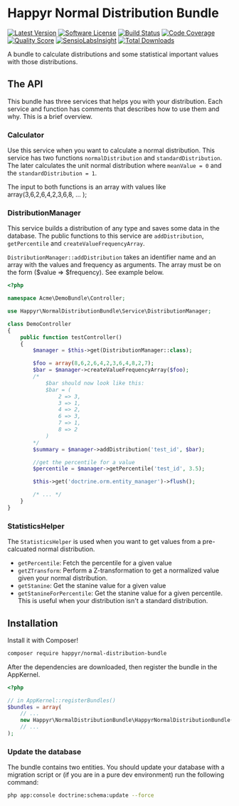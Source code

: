 # Happyr Normal Distribution Bundle

[![Latest Version](https://img.shields.io/github/release/Happyr/NormalDistributionBundle.svg?style=flat-square)](https://github.com/Happyr/NormalDistributionBundle/releases)
[![Software License](https://img.shields.io/badge/license-MIT-brightgreen.svg?style=flat-square)](LICENSE)
[![Build Status](https://img.shields.io/travis/Happyr/NormalDistributionBundle/master.svg?style=flat-square)](https://travis-ci.org/Happyr/NormalDistributionBundle)
[![Code Coverage](https://img.shields.io/scrutinizer/coverage/g/Happyr/NormalDistributionBundle.svg?style=flat-square)](https://scrutinizer-ci.com/g/Happyr/NormalDistributionBundle)
[![Quality Score](https://img.shields.io/scrutinizer/g/Happyr/NormalDistributionBundle.svg?style=flat-square)](https://scrutinizer-ci.com/g/Happyr/NormalDistributionBundle)
[![SensioLabsInsight](https://insight.sensiolabs.com/projects/95c8e1d1-2b53-45db-a49d-ae772c5f270d/mini.png)](https://insight.sensiolabs.com/projects/95c8e1d1-2b53-45db-a49d-ae772c5f270d)
[![Total Downloads](https://img.shields.io/packagist/dt/happyr/normal-distribution-bundle.svg?style=flat-square)](https://packagist.org/packages/happyr/normal-distribution-bundle)

A bundle to calculate distributions and some statistical important values with those distributions.

## The API

This bundle has three services that helps you with your distribution. Each service and function has comments that
describes how to use them and why. This is a brief overview.

### Calculator

Use this service when you want to calculate a normal distribution. This service has two functions `normalDistribution` 
and `standardDistribution`. The later calculates the unit normal distribution where `meanValue = 0` 
and the `standardDistribution = 1`.

The input to both functions is an array with values like array(3,6,2,6,4,2,3,6,8, ... );

### DistributionManager

This service builds a distribution of any type and saves some data in the database. The public functions to
this service are `addDistribution`, `getPercentile` and `createValueFrequencyArray`.

`DistributionManager::addDistribution` takes an identifier name and an array with the values and frequency as arguments. 
The array must be on the form ($value => $frequency). See example below.

```php
<?php

namespace Acme\DemoBundle\Controller;

use Happyr\NormalDistributionBundle\Service\DistributionManager;

class DemoController
{
    public function testController()
    {
        $manager = $this->get(DistributionManager::class);

        $foo = array(8,6,2,6,4,2,3,6,4,8,2,7);
        $bar = $manager->createValueFrequencyArray($foo);
        /*
            $bar should now look like this:
            $bar = (
                2 => 3,
                3 => 1,
                4 => 2,
                6 => 3,
                7 => 1,
                8 => 2
            )
        */
        $summary = $manager->addDistribution('test_id', $bar);

        //get the percentile for a value
        $percentile = $manager->getPercentile('test_id', 3.5);

        $this->get('doctrine.orm.entity_manager')->flush();

        /* ... */
    }
}

```

### StatisticsHelper

The `StatisticsHelper` is used when you want to get values from a pre-calcuated normal distribution. 

- `getPercentile`: Fetch the percentile for a given value
- `getZTransform`: Perform a Z-transformation to get a normalized value given your normal distribution. 
- `getStanine`: Get the stanine value for a given value
- `getStanineForPercentile`:  Get the stanine value for a given percentile. This is useful when your distribution
isn't a standard distribution. 


## Installation

Install it with Composer!

```bash
composer require happyr/normal-distribution-bundle
```

After the dependencies are downloaded, then register the bundle in the AppKernel.

```php
<?php

// in AppKernel::registerBundles()
$bundles = array(
    // ...
    new Happyr\NormalDistributionBundle\HappyrNormalDistributionBundle(),
    // ...
);
```

### Update the database

The bundle contains two entities. You should update your database with a migration script or (if you are in a
pure dev environment) run the following command:

```bash
php app:console doctrine:schema:update --force
```
